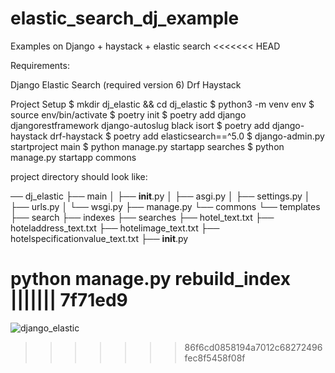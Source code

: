 # elastic_search_dj_example

Examples on Django + haystack + elastic search
<<<<<<< HEAD

Requirements:

Django
Elastic Search (required version 6)
Drf Haystack

Project Setup
$ mkdir dj_elastic && cd dj_elastic
$ python3 -m venv env
$ source env/bin/activate
$ poetry init
$ poetry add django djangorestframework django-autoslug black isort
$ poetry add django-haystack drf-haystack
$ poetry add elasticsearch==^5.0
$ django-admin.py startproject main
$ python manage.py startapp searches
$ python manage.py startapp commons

project directory should look like:

── dj_elastic
├── main
│ ├── **init**.py
│ ├── asgi.py
│ ├── settings.py
│ ├── urls.py
│ └── wsgi.py
├── manage.py
└── commons
└── templates
├── search
├── indexes
├── searches
├── hotel_text.txt
├── hoteladdress_text.txt
├── hotelimage_text.txt
├── hotelspecificationvalue_text.txt
├── **init**.py

python manage.py rebuild_index
||||||| 7f71ed9
=======

![django_elastic](https://cdn-media-1.freecodecamp.org/images/1*ojvTsI-Asv1IIjdm61RzKw.jpeg)
>>>>>>> 86f6cd0858194a7012c68272496fec8f5458f08f
